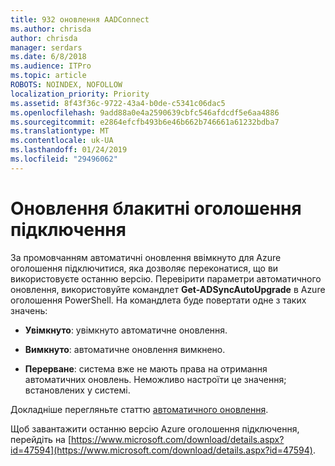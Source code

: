 ```yaml
---
title: 932 оновлення AADConnect
ms.author: chrisda
author: chrisda
manager: serdars
ms.date: 6/8/2018
ms.audience: ITPro
ms.topic: article
ROBOTS: NOINDEX, NOFOLLOW
localization_priority: Priority
ms.assetid: 8f43f36c-9722-43a4-b0de-c5341c06dac5
ms.openlocfilehash: 9add88a0e4a2590639cbfc546afdcdf5e6aa4886
ms.sourcegitcommit: e2864efcfb493b6e46b662b746661a61232bdba7
ms.translationtype: MT
ms.contentlocale: uk-UA
ms.lasthandoff: 01/24/2019
ms.locfileid: "29496062"
---
```

# <a name="upgrade-azure-ad-connect"></a>Оновлення блакитні оголошення підключення

За промовчанням автоматичні оновлення ввімкнуто для Azure оголошення підключитися, яка дозволяє переконатися, що ви використовуєте останню версію. Перевірити параметри автоматичного оновлення, використовуйте командлет **Get-ADSyncAutoUpgrade** в Azure оголошення PowerShell. На командлета буде повертати одне з таких значень: 
  
- **Увімкнуто**: увімкнуто автоматичне оновлення. 
    
- **Вимкнуто**: автоматичне оновлення вимкнено. 
    
- **Перерване**: система вже не мають права на отримання автоматичних оновлень. Неможливо настроїти це значення; встановлених у системі. 
    
Докладніше перегляньте статтю [автоматичного оновлення](https://docs.microsoft.com/azure/active-directory/connect/active-directory-aadconnect-feature-automatic-upgrade).
  
Щоб завантажити останню версію Azure оголошення підключення, перейдіть на [https://www.microsoft.com/download/details.aspx?id=47594](https://www.microsoft.com/download/details.aspx?id=47594).
  

